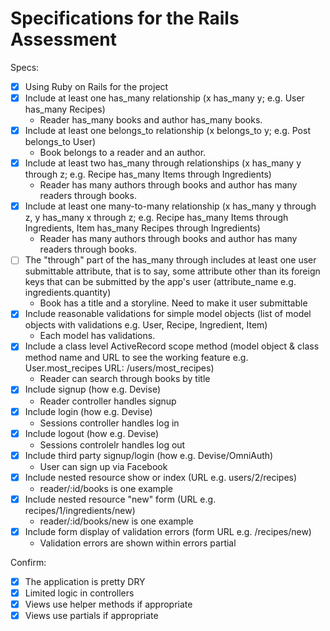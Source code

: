 # Specifications for the Rails Assessment

Specs:
- [x] Using Ruby on Rails for the project
- [x] Include at least one has_many relationship (x has_many y; e.g. User has_many Recipes) 
    - Reader has_many books and author has_many books.
- [x] Include at least one belongs_to relationship (x belongs_to y; e.g. Post belongs_to User)
    - Book belongs to a reader and an author.
- [x] Include at least two has_many through relationships (x has_many y through z; e.g. Recipe has_many Items through Ingredients)
    - Reader has many authors through books and author has many readers through books.
- [x] Include at least one many-to-many relationship (x has_many y through z, y has_many x through z; e.g. Recipe has_many Items through Ingredients, Item has_many Recipes through Ingredients)
    - Reader has many authors through books and author has many readers through books.
- [ ] The "through" part of the has_many through includes at least one user submittable attribute, that is to say, some attribute other than its foreign keys that can be submitted by the app's user (attribute_name e.g. ingredients.quantity)
    - Book has a title and a storyline. Need to make it user submittable
- [x] Include reasonable validations for simple model objects (list of model objects with validations e.g. User, Recipe, Ingredient, Item)
    - Each model has validations.
- [x] Include a class level ActiveRecord scope method (model object & class method name and URL to see the working feature e.g. User.most_recipes URL: /users/most_recipes)
    - Reader can search through books by title
- [x] Include signup (how e.g. Devise)
    - Reader controller handles signup
- [x] Include login (how e.g. Devise)
    - Sessions controller handles log in
- [x] Include logout (how e.g. Devise)
    - Sessions controlelr handles log out
- [x] Include third party signup/login (how e.g. Devise/OmniAuth)
    - User can sign up via Facebook
- [x] Include nested resource show or index (URL e.g. users/2/recipes)
    - reader/:id/books is one example 
- [x] Include nested resource "new" form (URL e.g. recipes/1/ingredients/new)
    - reader/:id/books/new is one example
- [x] Include form display of validation errors (form URL e.g. /recipes/new)
    - Validation errors are shown within errors partial

Confirm:
- [x] The application is pretty DRY
- [x] Limited logic in controllers
- [x] Views use helper methods if appropriate
- [x] Views use partials if appropriate
